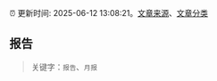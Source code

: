 :alarm_clock: 更新时间: 2025-06-12 13:08:21。[文章来源](/README.md)、[文章分类](/TAGS.md)

## 报告


> 关键字：`报告`、`月报`




